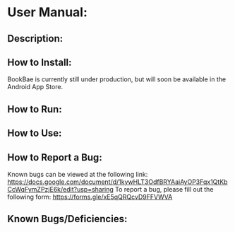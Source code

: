 # User Manual:

## Description:

## How to Install: 

BookBae is currently still under production, but will soon be available in the Android App Store.

## How to Run:

## How to Use:

## How to Report a Bug:
Known bugs can be viewed at the following link: https://docs.google.com/document/d/1kywHLT3OdfBRYAaiAyOP3Fqx1QtKbCcWqFymZPzjE6k/edit?usp=sharing
To report a bug, please fill out the following form: https://forms.gle/xE5qQRQcvD9FFVWVA

## Known Bugs/Deficiencies: 
